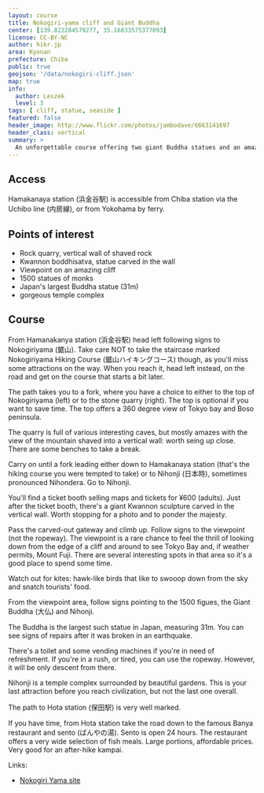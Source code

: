 ```yaml
---
layout: course
title: Nokogiri-yama cliff and Giant Buddha
center: [139.822284579277, 35.16833575377093]
license: CC-BY-NC
author: hikr.jp
area: Kyonan
prefecture: Chiba
public: true
geojson: '/data/nokogiri-cliff.json'
map: true
info:
  author: Leszek
  level: 3
tags: [ cliff, statue, seaside ]
featured: false
header_image: http://www.flickr.com/photos/jambodave/6663141697
header_class: vertical
summary: >
  An unforgettable course offering two giant Buddha statues and an amazing view of Tokyo bay from a cliff. Despite a bit of a climb, it's frequented by families with children and dogs, placing it in the lower intermediate category.
---
```


## Access

Hamakanaya station (浜金谷駅) is accessible from Chiba station via the Uchibo line (内房線), or from Yokohama by ferry.

## Points of interest

 - Rock quarry, vertical wall of shaved rock
 - Kwannon boddhisatva, statue carved in the wall
 - Viewpoint on an amazing cliff
 - 1500 statues of monks
 - Japan's largest Buddha statue (31m)
 - gorgeous temple complex

## Course

From Hamanakanya station (浜金谷駅) head left following signs to Nokogiriyama (鋸山). Take care NOT to take the staircase marked Nokogiriyama Hiking Course (鋸山ハイキングコース) though, as you'll miss some attractions on the way. When you reach it, head left instead, on the road and get on the course that starts a bit later.

The path takes you to a fork, where you have a choice to either to the top of Nokogiriyama (left) or to the stone quarry (right). The top is optional if you want to save time. The top offers a 360 degree view of Tokyo bay and Boso peninsula.

The quarry is full of various interesting caves, but mostly amazes with the view of the mountain shaved into a vertical wall: worth seing up close. There are some benches to take a break.

Carry on until a fork leading either down to Hamakanaya station (that's the hiking course you were tempted to take) or to Nihonji (日本時), sometimes pronounced Nihondera. Go to Nihonji.

You'll find a ticket booth selling maps and tickets for ¥600 (adults). Just after the ticket booth, there's a giant Kwannon sculpture carved in the vertical wall. Worth stopping for a photo and to ponder the majesty.

Pass the carved-out gateway and climb up. Follow signs to the viewpoint (not the ropeway). The viewpoint is a rare chance to feel the thrill of looking down from the edge of a cliff and around to see Tokyo Bay and, if weather permits, Mount Fuji. There are several interesting spots in that area so it's a good place to spend some time.

Watch out for kites: hawk-like birds that like to swooop down from the sky and snatch tourists' food.

From the viewpoint area, follow signs pointing to the 1500 figues, the Giant Buddha (大仏) and Nihonji.

The Buddha is the largest such statue in Japan, measuring 31m. You can see signs of repairs after it was broken in an earthquake.

There's a toilet and some vending machines if you're in need of refreshment. If you're in a rush, or tired, you can use the ropeway. However, it will be only descent from there.

Nihonji is a temple complex surrounded by beautiful gardens. This is your last attraction before you reach civilization, but not the last one overall.

The path to Hota station (保田駅) is very well marked.

If you have time, from Hota station take the road down to the famous Banya restaurant and sento (ばんやの湯). Sento is open 24 hours. The restaurant offers a very wide selection of fish meals. Large portions, affordable prices. Very good for an after-hike kampai.

Links:

 - [Nokogiri Yama site](http://www.mt-nokogiri.co.jp/pc/p010000.php)
